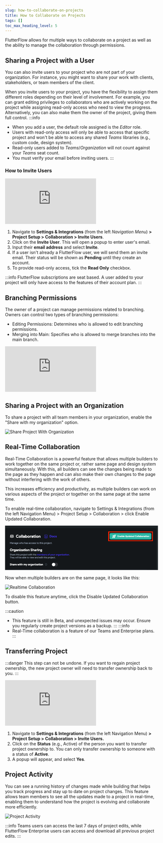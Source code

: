 ```yaml
---
slug: how-to-collaborate-on-projects
title: How to Collaborate on Projects
tags: []
toc_max_heading_level: 5
---
```

FlutterFlow allows for multiple ways to collaborate on a project as well as the ability to manage the collaboration through permissions.

## Sharing a Project with a User

You can also invite users to your project who are not part of your organization. For instance, you might want to share your work with clients, stakeholders, or team members of the client.

When you invite users to your project, you have the flexibility to assign them different roles depending on their level of involvement. For example, you can grant editing privileges to collaborators who are actively working on the project while assigning read-only access who need to view the progress. Alternatively, you can also make them the owner of the project, giving them full control.
:::info
- When you add a user, the default role assigned is the *Editor* role.
- Users with read-only access will only be able to access that specific project and won't be able to access any shared *Teams* libraries (e.g., custom code, design system).
- Read-only users added to *Teams*/*Organization* will not count against your *Teams* seat count.
- You must verify your email before inviting users.
:::

### How to Invite Users

<div style={{
    position: 'relative',
    paddingBottom: 'calc(56.67989417989418% + 41px)', // Keeps the aspect ratio and additional padding
    height: 0,
    width: '100%'
}}>
    <iframe 
        src="https://demo.arcade.software/9XkpLuC3tpiFFapWi7ao?embed&show_copy_link=true"
        title="Sharing a Project with a User"
        style={{
            position: 'absolute',
            top: 0,
            left: 0,
            width: '100%',
            height: '100%',
            colorScheme: 'light',
        }}
        frameborder="0"
        loading="lazy"
        webkitAllowFullScreen
        mozAllowFullScreen
        allowFullScreen
        allow="clipboard-write">
    </iframe>
</div>

1. Navigate to **Settings & Integrations** (from the left *Navigation Menu*) **> Project Setup > Collaboration > Invite Users**.
2. Click on the **Invite User**. This will open a popup to enter user's email.
3. Input their **email address** and select **Invite**.
4. If a user isn't already a FlutterFlow user, we will send them an invite email. Their status will be shown as **Pending** until they create an account.
5. To provide read-only access, tick the **Read Only** checkbox.

:::info
FlutterFlow subscriptions are seat based. A user added to your project will only have access to the features of their account plan.
:::

## Branching Permissions
The owner of a project can manage permissions related to branching. Owners can control two types of branching permissions:

- Editing Permissions: Determines who is allowed to edit branching permissions.
- Merging into Main: Specifies who is allowed to merge branches into the main branch.

<div style={{
    position: 'relative',
    paddingBottom: 'calc(56.67989417989418% + 41px)', // Correctly maintaining the aspect ratio with additional padding
    height: 0,
    width: '100%'
}}>
    <iframe 
        src="https://demo.arcade.software/P5MgPJuBBeaIm7dfEjqI?embed&show_copy_link=true"
        title="fghjkl - FlutterFlow"
        style={{
            position: 'absolute',
            top: 0,
            left: 0,
            width: '100%',
            height: '100%',
            colorScheme: 'light'
        }}
        frameBorder="0"
        loading="lazy"
        webkitAllowFullScreen
        mozAllowFullScreen
        allowFullScreen
        allow="clipboard-write">
    </iframe>
</div>

## Sharing a Project with an Organization
To share a project with all team members in your organization, enable the "Share with my organization" option.

![Share Project With Organization](../../../static/img/share-project-with-organization.avif)

## Real-Time Collaboration
Real-Time Collaboration is a powerful feature that allows multiple builders to work together on the same project or, rather same page and design system simultaneously. With this, all builders can see the changes being made to the page as they happen and can also make their own changes to the page without interfering with the work of others.


This increases efficiency and productivity, as multiple builders can work on various aspects of the project or together on the same page at the same time.

To enable real-time collaboration, navigate to Settings & Integrations (from the left Navigation Menu) > Project Setup > Collaboration > click Enable Updated Collaboration.

![Realtime Collaboration Setup](../../../static/img/realtime-collaboration-setup.png)

Now when multiple builders are on the same page, it looks like this:

![Realtime Collaboration](../../../static/img/real-time-collaboration.gif)

To disable this feature anytime, click the Disable Updated Collaboration button.

:::caution
- This feature is still in Beta, and unexpected issues may occur. Ensure you regularly create project versions as a backup.
:::
:::info
- Real-Time collaboration is a feature of our Teams and Enterprise plans.
:::
## Transferring Project
:::danger
This step can not be undone. If you want to regain project ownership, the new project owner will need to transfer ownership back to you.
:::

<div style={{
    position: 'relative',
    paddingBottom: 'calc(56.67989417989418% + 41px)', // Maintain aspect ratio plus extra padding
    height: 0,
    width: '100%'
}}>
    <iframe 
        src="https://demo.arcade.software/hUnKMJ7eqD81SRHkxEmt?embed&show_copy_link=true"
        title="Transferring Project"
        style={{
            position: 'absolute',
            top: 0,
            left: 0,
            width: '100%',
            height: '100%',
            colorScheme: 'light'
        }}
        frameBorder="0"
        loading="lazy"
        webkitAllowFullScreen
        mozAllowFullScreen
        allowFullScreen
        allow="clipboard-write">
    </iframe>
</div>


1. Navigate to **Settings & Integrations** (from the left Navigation Menu) **> Project Setup > Collaboration > Invite Users.**
2. Click on the **Status** (e.g., Active) of the person you want to transfer project ownership to. You can only transfer ownership to someone with a status of **Active**.
3. A popup will appear, and select **Yes**. 

## Project Activity
You can see a running history of changes made while building that helps you track progress and stay up to date on project changes. This feature allows team members to see all the updates made to a project in real-time, enabling them to understand how the project is evolving and collaborate more efficiently.

![Project Activity](../../../static/img/flutterflow-project-activity.avif)

:::info
Teams users can access the last 7 days of project edits, while FlutterFlow Enterprise users can access and download all previous project edits.
:::